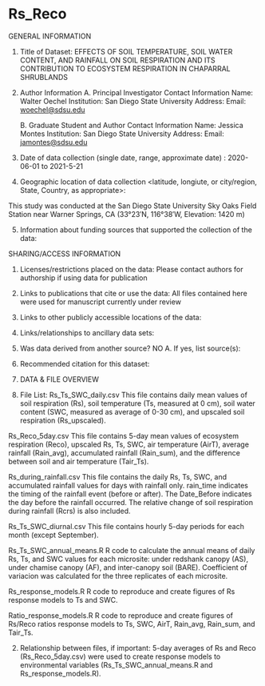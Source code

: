 # Rs_Reco

GENERAL INFORMATION

1. Title of Dataset: EFFECTS OF SOIL TEMPERATURE, SOIL WATER CONTENT, AND RAINFALL ON SOIL RESPIRATION AND ITS CONTRIBUTION TO ECOSYSTEM RESPIRATION IN CHAPARRAL SHRUBLANDS

2. Author Information
	A. Principal Investigator Contact Information
		Name: Walter Oechel
		Institution: San Diego State University
		Address: 
		Email: woechel@sdsu.edu

	B. Graduate Student and Author Contact Information
		Name: Jessica Montes
		Institution: San Diego State University
		Address: 
		Email: jamontes@sdsu.edu


3. Date of data collection (single date, range, approximate date) <suggested format YYYY-MM-DD>: 
   2020-06-01 to 2021-5-21 

4. Geographic location of data collection <latitude, longiute, or city/region, State, Country, as appropriate>: 

This study was conducted at the San Diego State University Sky Oaks Field Station near Warner Springs, CA (33°23′N, 116°38′W, Elevation: 1420 m)

5. Information about funding sources that supported the collection of the data: 

SHARING/ACCESS INFORMATION

1. Licenses/restrictions placed on the data: Please contact authors for authorship if using data for publication

2. Links to publications that cite or use the data: All files contained here were used for manuscript currently under review

3. Links to other publicly accessible locations of the data: 

4. Links/relationships to ancillary data sets: 

5. Was data derived from another source? NO
	A. If yes, list source(s): 

6. Recommended citation for this dataset:

7. DATA & FILE OVERVIEW

1. File List: 
Rs_Ts_SWC_daily.csv
	This file contains daily mean values of soil respiration (Rs), soil temperature (Ts, measured at 0 cm), soil water content (SWC, measured as average of 0-30 cm), and upscaled soil respiration (Rs_upscaled). 

Rs_Reco_5day.csv
	This file contains 5-day mean values of ecosystem respiration (Reco), upscaled Rs, Ts, SWC, air temperature (AirT), average rainfall (Rain_avg), accumulated rainfall (Rain_sum), and the difference between soil and air temperature (Tair_Ts). 

 Rs_during_rainfall.csv
 	This file contains the daily Rs, Ts, SWC, and accumulated rainfall values for days with rainfall only. rain_time indicates the timing of the rainfall event (before or after). The Date_Before indicates the day before the rainfall occurred. The relative change of soil respiration during rainfall (Rcrs) is also included. 
  
  Rs_Ts_SWC_diurnal.csv
  	This file contains hourly 5-day periods for each month (except September).
 
 Rs_Ts_SWC_annual_means.R
	R code to calculate the annual means of daily Rs, Ts, and SWC values for each microsite: under redshank canopy (AS), under chamise canopy (AF), and inter-canopy soil (BARE). Coefficient of variacion was calculated for the three replicates of each microsite. 

 Rs_response_models.R
	R code to reproduce and create figures of Rs response models to Ts and SWC. 

 Ratio_response_models.R
 	R code to reproduce and create figures of Rs/Reco ratios response models to Ts, SWC, AirT, Rain_avg, Rain_sum, and Tair_Ts.  


2. Relationship between files, if important: 
	5-day averages of Rs and Reco (Rs_Reco_5day.csv) were used to create response models to environmental variables (Rs_Ts_SWC_annual_means.R and Rs_response_models.R). 

